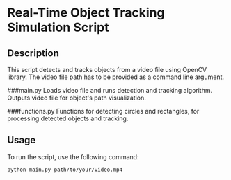 # Real-Time Object Tracking Simulation Script

## Description

This script detects and tracks objects from a video file using OpenCV library. The video file path has to be provided as a command line argument.

###main.py
Loads video file and runs detection and tracking algorithm.
Outputs video file for object's path visualization.

###functions.py
Functions for detecting circles and rectangles, for processing detected objects and tracking.


## Usage

To run the script, use the following command:

```sh
python main.py path/to/your/video.mp4